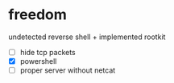 # freedom
undetected reverse shell + implemented rootkit

- [ ] hide tcp packets
- [x] powershell
- [ ] proper server without netcat
